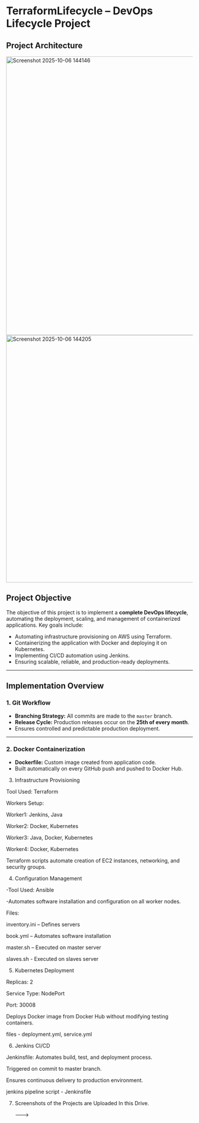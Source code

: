 # TerraformLifecycle – DevOps Lifecycle Project

## Project Architecture

<img width="1176" height="751" alt="Screenshot 2025-10-06 144146" src="https://github.com/user-attachments/assets/2bbb22f5-895e-4c07-98f8-efc5505d1377" />

<img width="803" height="667" alt="Screenshot 2025-10-06 144205" src="https://github.com/user-attachments/assets/c43fb828-e88b-4616-83ce-6c4dcbeb0b36" />

## Project Objective
The objective of this project is to implement a **complete DevOps lifecycle**, automating the deployment, scaling, and management of containerized applications. Key goals include:

- Automating infrastructure provisioning on AWS using Terraform.
- Containerizing the application with Docker and deploying it on Kubernetes.
- Implementing CI/CD automation using Jenkins.
- Ensuring scalable, reliable, and production-ready deployments.

---

## Implementation Overview

### 1. Git Workflow

- **Branching Strategy:** All commits are made to the `master` branch.
- **Release Cycle:** Production releases occur on the **25th of every month**.
- Ensures controlled and predictable production deployment.

---

### 2. Docker Containerization

- **Dockerfile:** Custom image created from application code.
- Built automatically on every GitHub push and pushed to Docker Hub.

3. Infrastructure Provisioning

Tool Used: Terraform

Workers Setup:

Worker1: Jenkins, Java

Worker2: Docker, Kubernetes

Worker3: Java, Docker, Kubernetes

Worker4: Docker, Kubernetes

Terraform scripts automate creation of EC2 instances, networking, and security groups.

4. Configuration Management

-Tool Used: Ansible

-Automates software installation and configuration on all worker nodes.

Files:

inventory.ini – Defines servers

book.yml – Automates software installation

master.sh – Executed on master server

slaves.sh - Executed on slaves server

5. Kubernetes Deployment

Replicas: 2

Service Type: NodePort

Port: 30008

Deploys Docker image from Docker Hub without modifying testing containers.

files - deployment.yml, service.yml 

6. Jenkins CI/CD

Jenkinsfile: Automates build, test, and deployment process.

Triggered on commit to master branch.

Ensures continuous delivery to production environment.

jenkins pipeline script -  Jenkinsfile

7. Screenshots of the Projects are Uploaded In this Drive.

   ---> 
